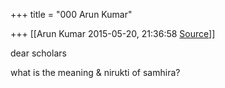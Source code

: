 +++
title = "000 Arun Kumar"

+++
[[Arun Kumar	2015-05-20, 21:36:58 [Source](https://groups.google.com/g/samskrita/c/KdfAwciJkqc)]]



dear scholars

  

what is the meaning & nirukti of samhira?

